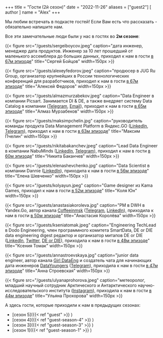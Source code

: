 +++
title = "Гости (2й сезон)"
date = "2022-11-26"
aliases = ["guest2"]
[ author ]
  name = "Alex"
+++

Мы любим встречать в подкасте гостей! Если Вам есть что рассказать - обязательно напишите нам.

Все эти замечательные люди были у нас в гостях во **2м сезоне**:

{{< figure src="/guests/sergeiboycov.jpeg" caption="дата инженер, менеджер дата продуктов. Инженер за 10 лет прошедший от маленького ассемблера до больших данных, приходил к нам в гости [в 67м эпизоде](https://anchor.fm/data-coffee/episodes/67-S2E25---data--e1o9dla)" title="Сергей Бойцов" width=150px >}}

{{< figure src="/guests/alexeyfedorov.jpeg" caption="продюсер в JUG Ru Group, организатор крупнейших в России технологических конференций для разработчиков, приходил к нам в гости [в 67м эпизоде](https://anchor.fm/data-coffee/episodes/67-S2E25---data--e1o9dla)" title="Алексей Федоров" width=150px >}}

{{< figure src="/guests/almazmurzabekov.jpeg" caption="Data Engineer в компании Picsart. Занимается DI & DE, а также внедряет систему Data Catalog в компании ([Telegram](https://t.me/AlmazKG), [Email](mailto:almazmurzabekov2@gmail.com)), приходил к нам в гости [в 65м эпизоде](https://anchor.fm/data-coffee/episodes/65-S2E23--Data-catalogs-e1nk6sf)" title="Алмаз Мурзабеков" width=150px >}}

{{< figure src="/guests/maksimpchelin.jpg" caption="руководитель команды продукта Data Management Platform в Яндекс.GO ([LinkedIn](https://www.linkedin.com/in/maximpchelin/), [Telegram](https://t.me/PchelinM)), приходил к нам в гости [в 63м эпизоде](https://anchor.fm/data-coffee/episodes/63-S2E21--Data-Management-Platform-e1n0qbp)" title="Максим Пчелин" width=150px >}}

{{< figure src="/guests/nikitabakanchev.jpeg" caption="Lead Data Engineer в компании NabuMinds ([LinkedIn](http://linkedin.com/in/bakanchevn), [Telegram](https://t.me/analytics_engineer)), приходил к нам в гости [в 60м эпизоде](https://anchor.fm/data-coffee/episodes/60-S2E18--dbt--data-transformation-workflow-e1m5b6c)" title="Никита Баканчев" width=150px >}}

{{< figure src="/guests/elenashevchenko.jpg" caption="Data Scientist в компании Dannie ([LinkedIn](https://www.linkedin.com/in/елена-шевченко-360083129/)), приходила к нам в гости [в 56м эпизоде](https://anchor.fm/data-coffee/episodes/56-S2E14--Edge-ML-e1l01ad)" title="Елена Шевченко" width=150px >}}

{{< figure src="/guests/kolyayun.jpeg" caption="Game designer из Kama Games, приходил к нам в гости [в 52м эпизоде](https://anchor.fm/data-coffee/episodes/52-S2E10-e1jpsb9)" title="Коля Юн" width=150px >}}

{{< figure src="/guests/anastasiakoroleva.jpg" caption="PM в DWH в Yandex.Go, автор канала [Coffeeinmsk](https://t.me/coffeeinmsk) ([Telegram](https://t.me/konigan), [LinkedIn](https://www.linkedin.com/in/avkoroleva/)), приходила к нам в гости [в 50м эпизоде](https://anchor.fm/data-coffee/episodes/50-S2E8----e1j5iqg)" title="Анастасия Королёва" width=150px >}}

{{< figure src="/guests/kseniatomak.jpeg" caption="Engineering TechLead в Dodo Engineering, член программного комитета SmartData, DE or DIE data engineering digest редактор и организатор митапов DE or DIE ([LinkedIn](https://www.linkedin.com/in/ksenia-tomak/), [Twitter](https://twitter.com/if_no_then_yes), [DE or DIE](https://github.com/deordie/deordie-meetups)), приходила к нам в гости [в 48м эпизоде](https://anchor.fm/data-coffee/episodes/48-S2E6--Cooking-stages--pizza-scientists-e1ig6va)" title="Ксения Томак" width=150px >}}

{{< figure src="/guests/annastroevskaya.jpg" caption="junior data engineer, автор канала [Girl DataEng](https://t.me/hadoopgirl) и создатель чата для начинающих дата инженеров [DataYoungers](https://t.me/datalearn_community) ([Telegram](https://t.me/poppy_fox)), приходила к нам в гости [в 47м эпизоде](https://anchor.fm/data-coffee/episodes/47-S2E5--------community-e1i5ubm)" title="Анна Строевская" width=150px >}}

{{< figure src="/guests/ulyanaprohorova.jpeg" caption="метеоролог, младший научный сотрудник Арктического и Антарктического научно-исследовательского института ([Instagram](https://www.instagram.com/uuuuuulya/)), приходила к нам в гости [в 44м эпизоде](https://anchor.fm/data-coffee/episodes/44-S2E2-e1h868b)" title="Ульяна Прохорова" width=150px >}}

А здесь гости, которые приходили к нам в предыдущих сезонах:
 - [сезон 5]({{< ref "guest" >}} )
 - [сезон 4]({{< ref "guest-season-4" >}} )
 - [сезон 3]({{< ref "guest-season-3" >}} )
 - [сезон 1]({{< ref "guest-season-1" >}} )
